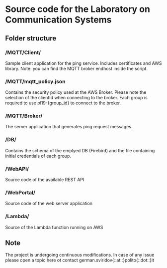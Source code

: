 # Source code for the Laboratory on Communication Systems 

## Folder structure

### /MQTT/Client/
Sample client application for the ping service. Includes certificates and AWS library. Note: you can find the MQTT broker endhost inside the script.

### /MQTT/mqtt_policy.json
Contains the security policy used at the AWS Broker. Please note the selection of the clientId when connecting to the broker. Each group is required to use pl19-{group_id} to connect to the broker. 

### /MQTT/Broker/
The server application that generates ping request messages.

### /DB/ 
Contains the schema of the emplyed DB (Firebird) and the file containing initial credentials of each group.

### /WebAPI/ 
Source code of the available REST API

### /WebPortal/
Source code of the web server application

### /Lambda/
Source of the Lambda function running on AWS

## Note
The project is undergoing continuous modifications.
In case of any issue please open a topic here ot contact german.sviridov{::at::}polito{::dot::}it
